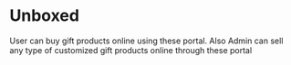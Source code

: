 # Unboxed
 User can buy gift products online using these portal. Also Admin can sell  any type of customized gift products online through these portal
